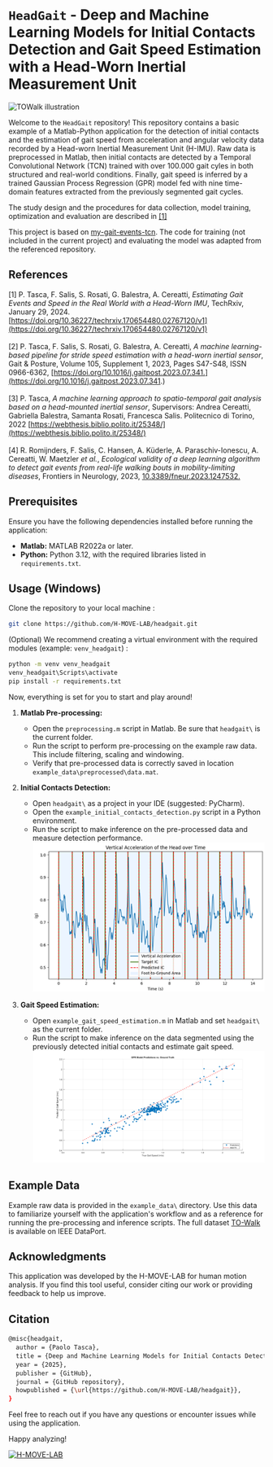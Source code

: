 # `HeadGait` - Deep and Machine Learning Models for Initial Contacts Detection and Gait Speed Estimation with a Head-Worn Inertial Measurement Unit
![TOWalk illustration](utils_/README_figures/TOWalk_illustration.png "TOWalk illustration")

Welcome to the `HeadGait` repository! This repository contains a basic example of a Matlab-Python application for the detection of initial contacts and the estimation of gait speed from acceleration and angular velocity data recorded by a Head-worn Inertial Measurement Unit (H-IMU). Raw data is preprocessed in Matlab, then initial contacts are detected by a Temporal Convolutional Network (TCN) trained with over 100.000 gait cyles in both structured and real-world conditions. Finally, gait speed is inferred by a trained Gaussian Process Regression (GPR) model fed with nine time-domain features extracted from the previously segmented gait cycles. 

The study design and the procedures for data collection, model training, optimization and evaluation are described in <a href="#1">[1]</a>

This project is based on [my-gait-events-tcn](https://github.com/rmndrs89/my-gait-events-tcn.git). The code for training (not included in the current project) and evaluating the model was adapted from the referenced repository.

## References
<a id="1">[1]</a> 
P. Tasca, F. Salis, S. Rosati, G. Balestra, A. Cereatti, 
*Estimating Gait Events and Speed in the Real World with a Head-Worn IMU*,
TechRxiv, 
January 29, 2024.
[https://doi.org/10.36227/techrxiv.170654480.02767120/v1](https://doi.org/10.36227/techrxiv.170654480.02767120/v1) <br><br>
<a id="2">[2]</a> 
P. Tasca, F. Salis, S. Rosati, G. Balestra, A. Cereatti,
*A machine learning-based pipeline for stride speed estimation with a head-worn inertial sensor*,
Gait & Posture,
Volume 105, Supplement 1,
2023,
Pages S47-S48,
ISSN 0966-6362,
[https://doi.org/10.1016/j.gaitpost.2023.07.341.](https://doi.org/10.1016/j.gaitpost.2023.07.341.) <br><br>
<a id="3">[3]</a> 
P. Tasca,
*A machine learning approach to spatio-temporal gait analysis based on a head-mounted inertial sensor*,
Supervisors: Andrea Cereatti, Gabriella Balestra, Samanta Rosati, Francesca Salis. Politecnico di Torino, 2022
[https://webthesis.biblio.polito.it/25348/](https://webthesis.biblio.polito.it/25348/) <br><br>
<a id="4">[4]</a>
R. Romijnders, F. Salis, C. Hansen, A. Küderle, A. Paraschiv-Ionescu, A. Cereatti, W. Maetzler *et al.*, *Ecological validity of a deep learning algorithm to detect gait events from real-life walking bouts in mobility-limiting diseases*, Frontiers in Neurology, 2023, [10.3389/fneur.2023.1247532. ](10.3389/fneur.2023.1247532. )

## Prerequisites

Ensure you have the following dependencies installed before running the application:

- **Matlab:** MATLAB R2022a or later.
- **Python:** Python 3.12, with the required libraries listed in `requirements.txt`.

## Usage (Windows)

Clone the repository to your local machine :

```bash
git clone https://github.com/H-MOVE-LAB/headgait.git
```

(Optional) We recommend creating a virtual environment with the required modules (example: `venv_headgait`) : 

```bash
python -m venv venv_headgait
venv_headgait\Scripts\activate     
pip install -r requirements.txt
```

Now, everything is set for you to start and play around!

1. **Matlab Pre-processing:**
   - Open the `preprocessing.m` script in Matlab. Be sure that `headgait\` is the current folder.
   - Run the script to perform pre-processing on the example raw data. This include filtering, scaling and windowing.
   - Verify that pre-processed data is correctly saved in location `example_data\preprocessed\data.mat`.
   
2. **Initial Contacts Detection:**
   - Open `headgait\` as a project in your IDE (suggested: PyCharm).
   - Open the `example_initial_contacts_detection.py` script in a Python environment.
   - Run the script to make inference on the pre-processed data and measure detection performance.
![ICs detection results on a trial of indoor walking.](utils_/README_figures/detected_ics.png "ICs detection results on a trial of indoor walking.")

3. **Gait Speed Estimation:**
   - Open `example_gait_speed_estimation.m` in Matlab and set `headgait\` as the current folder.
   - Run the script to make inference on the data segmented using the previously detected initial contacts and estimate gait speed.
![Target and predicted gait speed for one participant.](utils_/README_figures/gait_speed_line.png "Target and predicted gait speed for one participant.")

## Example Data

Example raw data is provided in the `example_data\` directory. Use this data to familiarize yourself with the application's workflow and as a reference for running the pre-processing and inference scripts. The full dataset [TO-Walk](https://dx.doi.org/10.21227/z3g5-nk54) is available on IEEE DataPort.

## Acknowledgments

This application was developed by the H-MOVE-LAB for human motion analysis. If you find this tool useful, consider citing our work or providing feedback to help us improve.

## Citation
```bash
@misc{headgait,
  author = {Paolo Tasca},
  title = {Deep and Machine Learning Models for Initial Contacts Detection and Gait Speed Estimation with a Head-Worn Inertial Measurement Unit},
  year = {2025},
  publisher = {GitHub},
  journal = {GitHub repository},
  howpublished = {\url{https://github.com/H-MOVE-LAB/headgait}},
}
```
<!--## License

This project is licensed under the [MIT License](LICENSE).-->

Feel free to reach out if you have any questions or encounter issues while using the application.

Happy analyzing!

[![H-MOVE-LAB](utils_/hmovelab_logo.jpg)](https://github.com/H-MOVE-LAB)

